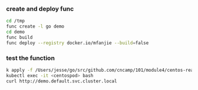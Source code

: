 ### create and deploy func
```Bash
cd /tmp
func create -l go demo
cd demo
func build
func deploy --registry docker.io/mfanjie --build=false
```
### test the function
```Bash
k apply -f /Users/jesse/go/src/github.com/cncamp/101/module4/centos-readiness.yaml
kubectl exec -it <centospod> bash
curl http://demo.default.svc.cluster.local
```

